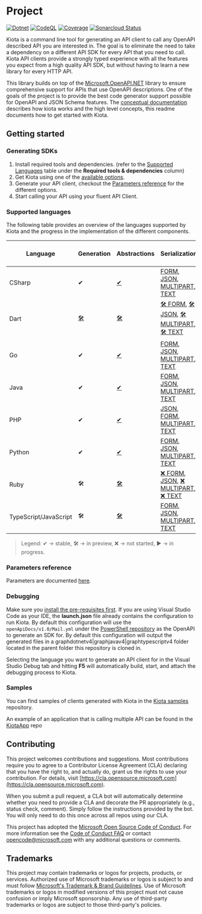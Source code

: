 # Project

[![Dotnet](https://github.com/microsoft/kiota/actions/workflows/dotnet.yml/badge.svg)](https://github.com/microsoft/kiota/actions/workflows/dotnet.yml) [![CodeQL](https://github.com/microsoft/kiota/actions/workflows/codeql-analysis.yml/badge.svg)](https://github.com/microsoft/kiota/actions/workflows/codeql-analysis.yml) [![Coverage](https://sonarcloud.io/api/project_badges/measure?project=microsoft_kiota&metric=coverage)](https://sonarcloud.io/dashboard?id=microsoft_kiota) [![Sonarcloud Status](https://sonarcloud.io/api/project_badges/measure?project=microsoft_kiota&metric=alert_status)](https://sonarcloud.io/dashboard?id=microsoft_kiota)

Kiota is a command line tool for generating an API client to call any OpenAPI described API you are interested in. The goal is to eliminate the need to take a dependency on a different API SDK for every API that you need to call. Kiota API clients provide a strongly typed experience with all the features you expect from a high quality API SDK, but without having to learn a new library for every HTTP API.

This library builds on top of the [Microsoft.OpenAPI.NET](https://github.com/microsoft/openapi.net) library to ensure comprehensive support for APIs that use OpenAPI descriptions. One of the goals of the project is to provide the best code generator support possible for OpenAPI and JSON Schema features. The [conceptual documentation](https://learn.microsoft.com/openapi/kiota) describes how kiota works and the high level concepts, this readme documents how to get started with Kiota.

## Getting started

### Generating SDKs

1. Install required tools and dependencies. (refer to the [Supported Languages](#supported-languages) table under the **Required tools & dependencies** column)
1. Get Kiota using one of the [available options](https://learn.microsoft.com/openapi/kiota/install).
1. Generate your API client, checkout the [Parameters reference](https://learn.microsoft.com/openapi/kiota/using) for the different options.
1. Start calling your API using your fluent API Client.

### Supported languages

The following table provides an overview of the languages supported by Kiota and the progress in the implementation of the different components.

| Language | Generation | Abstractions                   | Serialization                                                                                                                                                                                                                                                                                                                                                                                | Authentication | HTTP | Required tools & dependencies |
| -------- | ---------- |--------------------------------|----------------------------------------------------------------------------------------------------------------------------------------------------------------------------------------------------------------------------------------------------------------------------------------------------------------------------------------------------------------------------------------------| -------------- | ---- | -------------- |
| CSharp | ✔ | [✔](https://github.com/microsoft/kiota-dotnet/tree/main/src/abstractions)     | [FORM](https://github.com/microsoft/kiota-dotnet/tree/main/src/serialization/form), [JSON](https://github.com/microsoft/kiota-dotnet/tree/main/src/serialization/json), [MULTIPART](https://github.com/microsoft/kiota-dotnet/tree/main/src/serialization/multipart), [TEXT](https://github.com/microsoft/kiota-dotnet/tree/main/src/serialization/text)                                     | [Anonymous](https://github.com/microsoft/kiota-dotnet/blob/main/src/abstractions/authentication/AnonymousAuthenticationProvider.cs), [API Key](https://github.com/microsoft/kiota-dotnet/blob/main/src/abstractions/authentication/ApiKeyAuthenticationProvider.cs), [Azure](https://github.com/microsoft/kiota-dotnet/tree/main/src/authentication/azure) | [✔](https://github.com/microsoft/kiota-dotnet/tree/main/src/http/httpClient) | [link](https://learn.microsoft.com/openapi/kiota/quickstarts/dotnet) |
| Dart | [🛠️](https://github.com/microsoft/kiota-dart) | [🛠️](https://github.com/microsoft/kiota-dart/tree/main/packages/microsoft_kiota_abstractions) | [🛠️ FORM](https://github.com/microsoft/kiota-dart/tree/main/packages/microsoft_kiota_serialization_form), [🛠️ JSON](https://github.com/microsoft/kiota-dart/tree/main/packages/microsoft_kiota_serialization_json), [🛠️ MULTIPART](https://github.com/microsoft/kiota-dart/tree/main/packages/microsoft_kiota_serialization_multipart), [🛠️ TEXT](https://github.com/microsoft/kiota-dart/tree/main/packages/microsoft_kiota_serialization_text) | [🛠️ Anonymous](https://github.com/microsoft/kiota-dart/blob/main/packages/microsoft_kiota_abstractions/lib/src/authentication/anonymous_authentication_provider.dart), [🛠️ API Key](https://github.com/microsoft/kiota-dart/blob/main/packages/microsoft_kiota_abstractions/lib/src/authentication/api_key_authentication_provider.dart) | [🛠️](https://github.com/microsoft/kiota-dart/tree/main/packages/microsoft_kiota_http) | [link](https://learn.microsoft.com/en-us/openapi/kiota/quickstarts/dart) |
| Go | ✔ | [✔](https://github.com/microsoft/kiota-abstractions-go)         | [FORM](https://github.com/microsoft/kiota-serialization-form-go), [JSON](https://github.com/microsoft/kiota-serialization-json-go), [MULTIPART](https://github.com/microsoft/kiota-serialization-multipart-go), [TEXT](https://github.com/microsoft/kiota-serialization-text-go)                                                                                                             | [Anonymous](https://github.com/microsoft/kiota-abstractions-go/blob/main/authentication/anonymous_authentication_provider.go), [API Key](https://github.com/microsoft/kiota-abstractions-go/blob/main/authentication/api_key_authentication_provider.go), [Azure](https://github.com/microsoft/kiota-authentication-azure-go/) | [✔](https://github.com/microsoft/kiota-http-go/) | [link](https://learn.microsoft.com/openapi/kiota/quickstarts/go) |
| Java | ✔ | [✔](https://github.com/microsoft/kiota-java/tree/main/components/abstractions)       | [FORM](https://github.com/microsoft/kiota-java/tree/main/components/serialization/form), [JSON](https://github.com/microsoft/kiota-java/tree/main/components/serialization/json), [MULTIPART](https://github.com/microsoft/kiota-java/tree/main/components/serialization/multipart), [TEXT](https://github.com/microsoft/kiota-java/tree/main/components/serialization/text)                 | [Anonymous](https://github.com/microsoft/kiota-java/blob/main/components/abstractions/src/main/java/com/microsoft/kiota/authentication/AnonymousAuthenticationProvider.java), [API Key](https://github.com/microsoft/kiota-java/blob/main/components/abstractions/src/main/java/com/microsoft/kiota/authentication/ApiKeyAuthenticationProvider.java), [Azure](https://github.com/microsoft/kiota-java/tree/main/components/authentication/azure) | [✔](https://github.com/microsoft/kiota-java/tree/main/components/http/okHttp) | [link](https://learn.microsoft.com/openapi/kiota/quickstarts/java) |
| PHP | ✔ | [✔](https://github.com/microsoft/kiota-abstractions-php)          | [JSON](https://github.com/microsoft/kiota-serialization-json-php), [FORM](https://github.com/microsoft/kiota-serialization-form-php), [MULTIPART](https://github.com/microsoft/kiota-serialization-multipart-php), [TEXT](https://github.com/microsoft/kiota-serialization-text-php)                                                                                                         | [Anonymous](https://github.com/microsoft/kiota-abstractions-php/blob/main/src/Authentication/AnonymousAuthenticationProvider.php), [✔️ PHP League](https://github.com/microsoft/kiota-authentication-phpleague-php) | [✔](https://github.com/microsoft/kiota-http-guzzle-php) | [link](https://learn.microsoft.com/openapi/kiota/quickstarts/php) |
| Python | ✔ | [✔](https://github.com/microsoft/kiota-abstractions-python)  | [FORM](https://github.com/microsoft/kiota-serialization-form-python), [JSON](https://github.com/microsoft/kiota-serialization-json-python), [MULTIPART](https://github.com/microsoft/kiota-serialization-multipart-python), [TEXT](https://github.com/microsoft/kiota-serialization-text-python)                                                                                             | [Anonymous](https://github.com/microsoft/kiota-abstractions-python/blob/main/kiota_abstractions/authentication/anonymous_authentication_provider.py), [Azure](https://github.com/microsoft/kiota-authentication-azure-python) | [✔](https://github.com/microsoft/kiota-http-python) | [link](https://learn.microsoft.com/openapi/kiota/quickstarts/python) |
| Ruby | 🛠️ | [🛠️](https://github.com/microsoft/kiota-abstractions-ruby)       | [❌ FORM](https://github.com/microsoft/kiota/issues/2077), [JSON](https://github.com/microsoft/kiota-serialization-json-ruby), [❌ MULTIPART](https://github.com/microsoft/kiota/issues/3032), [❌ TEXT](https://github.com/microsoft/kiota/issues/1049)                                                                                                                                        | [Anonymous](https://github.com/microsoft/kiota-abstractions-ruby/blob/main/lib/microsoft_kiota_abstractions/authentication/anonymous_authentication_provider.rb), [OAuth2](https://github.com/microsoft/kiota-authentication-oauth-ruby) | [🛠️](https://github.com/microsoft/kiota-http-ruby)|  |
| TypeScript/JavaScript | 🛠️ | [🛠️](https://github.com/microsoft/kiota-typescript/tree/main/packages/abstractions) | [FORM](https://github.com/microsoft/kiota-typescript/tree/main/packages/serialization/form), [JSON](https://github.com/microsoft/kiota-typescript/tree/main/packages/serialization/json), [MULTIPART](https://github.com/microsoft/kiota-typescript/tree/main/packages/serialization/multipart), [TEXT](https://github.com/microsoft/kiota-typescript/tree/main/packages/serialization/text) | [Anonymous](https://github.com/microsoft/kiota-typescript/blob/main/packages/abstractions/src/authentication/anonymousAuthenticationProvider.ts), [API Key](https://github.com/microsoft/kiota-typescript/blob/main/packages/abstractions/src/authentication/apiKeyAuthenticationProvider.ts), [Azure](https://github.com/microsoft/kiota-typescript/tree/main/packages/authentication/azure), [SPFx](https://github.com/microsoft/kiota-typescript/tree/main/packages/authentication/spfx) | [🛠️](https://github.com/microsoft/kiota-typescript/tree/main/packages/http/fetch) | [link](https://learn.microsoft.com/openapi/kiota/quickstarts/typescript) |

> Legend: ✔ -> stable, 🛠️ -> in preview, ❌ -> not started, ▶ -> in progress.

### Parameters reference

Parameters are documented [here](https://learn.microsoft.com/openapi/kiota/using).

### Debugging

Make sure you [install the pre-requisites first](CONTRIBUTING.md). If you are using Visual Studio Code as your IDE, the **launch.json** file already contains the configuration to run Kiota. By default this configuration will use the `openApiDocs/v1.0/Mail.yml` under the [PowerShell repository](https://github.com/microsoftgraph/msgraph-sdk-powershell) as the OpenAPI to generate an SDK for. By default this configuration will output the generated files in a graphdotnetv4|graphjavav4|graphtypescriptv4 folder located in the parent folder this repository is cloned in.

Selecting the language you want to generate an API client for in the Visual Studio Debug tab and hitting **F5** will automatically build, start, and attach the debugging process to Kiota.

### Samples

You can find samples of clients generated with Kiota in the [Kiota samples](https://github.com/microsoft/kiota-samples) repository.

An example of an application that is calling multiple API can be found in the [KiotaApp](https://github.com/darrelmiller/KiotaApp) repo

## Contributing

This project welcomes contributions and suggestions.  Most contributions require you to agree to a
Contributor License Agreement (CLA) declaring that you have the right to, and actually do, grant us
the rights to use your contribution. For details, visit [https://cla.opensource.microsoft.com](https://cla.opensource.microsoft.com).

When you submit a pull request, a CLA bot will automatically determine whether you need to provide
a CLA and decorate the PR appropriately (e.g., status check, comment). Simply follow the instructions
provided by the bot. You will only need to do this once across all repos using our CLA.

This project has adopted the [Microsoft Open Source Code of Conduct](https://opensource.microsoft.com/codeofconduct/).
For more information see the [Code of Conduct FAQ](https://opensource.microsoft.com/codeofconduct/faq/) or
contact [opencode@microsoft.com](mailto:opencode@microsoft.com) with any additional questions or comments.

## Trademarks

This project may contain trademarks or logos for projects, products, or services. Authorized use of Microsoft
trademarks or logos is subject to and must follow
[Microsoft's Trademark & Brand Guidelines](https://www.microsoft.com/legal/intellectualproperty/trademarks/usage/general).
Use of Microsoft trademarks or logos in modified versions of this project must not cause confusion or imply Microsoft sponsorship.
Any use of third-party trademarks or logos are subject to those third-party's policies.

